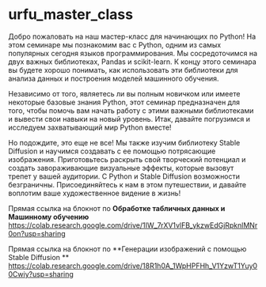 # urfu_master_class

Добро пожаловать на наш мастер-класс для начинающих по Python! На этом семинаре мы познакомим вас с Python, одним из самых популярных сегодня языков программирования. Мы сосредоточимся на двух важных библиотеках, Pandas и scikit-learn. К концу этого семинара вы будете хорошо понимать, как использовать эти библиотеки для анализа данных и построения моделей машинного обучения.

Независимо от того, являетесь ли вы полным новичком или имеете некоторые базовые знания Python, этот семинар предназначен для того, чтобы помочь вам начать работу с этими важными библиотеками и вывести свои навыки на новый уровень. Итак, давайте погрузимся и исследуем захватывающий мир Python вместе!

Но подождите, это еще не все! Мы также изучим библиотеку Stable Diffusion и научимся создавать с ее помощью потрясающие изображения. Приготовьтесь раскрыть свой творческий потенциал и создать завораживающие визуальные эффекты, которые вызовут трепет у вашей аудитории. С Python и Stable Diffusion возможности безграничны. Присоединяйтесь к нам в этом путешествии, и давайте воплотим ваше художественное видение в жизнь!

Прямая ссылка на блокнот по **Обработке табличных данных и Машинному обучению**</br>
https://colab.research.google.com/drive/1IW_7rXV1vlFB_ykzwEdGjRpknlMNr0on?usp=sharing

Прямая ссылка на блокнот по **Генерации изображений с помощью Stable Diffusion **</br>
https://colab.research.google.com/drive/18R1h0A_1WpHPFHh_V1YzwT1Yuy00Cwiy?usp=sharing
